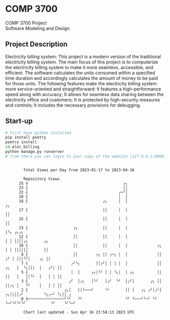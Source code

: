 # COMP 3700
COMP 3700 Project  
Software Modeling and Design
## Project Description
Electricity billing system: This project is a modern version of the traditional electricity billing system. The main focus of this project is to computerize the electricity billing system to make it more seamless, accessible, and efficient. The software calculates the units consumed within a specified time duration and accordingly calculates the amount of money to be paid for those units. The following features make the electricity billing system more service-oriented and straightforward: It features a high-performance speed along with accuracy; It allows for seamless data sharing between the electricity office and customers; It is protected by high-security measures and controls; It includes the necessary provisions for debugging.

## Start-up
```bash
# First have python installed
pip install poetry
poetry install
cd elec_billing
python manage.py runserver
# from there you can login to your copy of the website (127.0.0.1:8000), default creds are admin/admin
```

```

        Total Views per Day from 2023-01-17 to 2023-04-16

        Repository Views
      25 ┼                                          ╭╮
      23 ┤                                          ││
      22 ┤                                        ╭─╯│
      20 ┤                                        │  │
      18 ┤                                 ╭╮     │  │                        ╭╮
      17 ┤                                 ││     │  │                        ││
      15 ┤                                 ││     │  │                        ││
      13 ┤                    ╭╮           ││     │  │                        │╰╮ ╭╮╭╮
      12 ┤                    ││           ││     │  │                        │ │ ││││╭╮       ╭╮
      10 ┤                    ││           ││     │  │             ╭╮         │ │ ││││││       ││
       8 ┤                    ││        ╭╮ ││ ╭─╮ │  │             ││        ╭╯ │ │││╰╯│    ╭╮ ││
       7 ┤                   ╭╯╰╮       ││╭╯│ │ │ │  │             ││   ╭╮   │  ╰╮│││  │   ╭╯│ ││
       5 ┤                   │  │     ╭╮│╰╯ │ │ ╰╮│  │ ╭╮          ││   ││   │   ││╰╯  │   │ │ ││
       3 ┤                  ╭╯  │╭╮   │╰╯   │╭╯  ╰╯  │╭╯│       ╭╮ ││   ││╭╮ │   ╰╯    │   │ │ ││
       2 ┤                ╭╮│   ││╰───╯     ╰╯       ││ │   ╭╮ ╭╯│╭╯│ ╭╮││││╭╯         ╰╮╭─╯ ╰╮││ ╭
       0 ┼────────────────╯╰╯   ╰╯                   ╰╯ ╰───╯╰─╯ ╰╯ ╰─╯╰╯╰╯╰╯           ╰╯    ╰╯╰─╯

        Chart last updated - Sun Apr 16 23:58:13 2023 UTC
        
```
